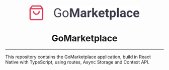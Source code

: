 <h1 align="center">
<br>
  <img src="src/assets/logo@2x.png" alt="GoMarketplace">
<br>
<br>
GoMarketplace
</h1>

<hr />


This repository contains the GoMarketplace application, build in React Native with TypeScript, using routes, Async Storage and Context API.

